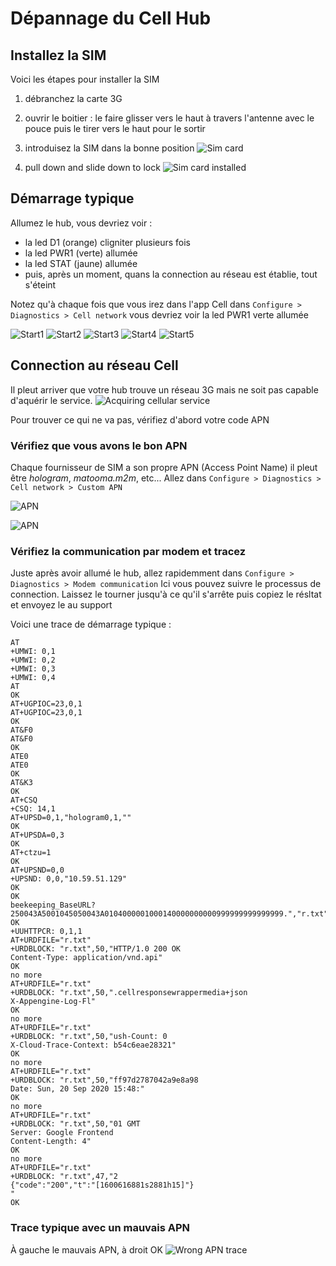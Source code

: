 # Dépannage du Cell Hub

## Installez la SIM
Voici les étapes pour installer la SIM
1. débranchez la carte 3G
2. ouvrir le boitier : le faire glisser vers le haut à travers l'antenne avec le pouce puis le tirer vers le haut pour le sortir
3. introduisez la SIM dans la bonne position
![Sim card](./images/chub/IMG_7755.JPG#mediumImg)

4. pull down and slide down to lock
![Sim card installed](./images/chub/IMG_7757.JPG#mediumImg)



## Démarrage typique
Allumez le hub,
vous devriez voir :

- la led D1 (orange) cligniter plusieurs fois
- la led PWR1 (verte) allumée
- la led STAT (jaune) allumée
- puis, après un moment, quans la connection au réseau est établie, tout s'éteint

Notez qu'à chaque fois que vous irez dans l'app Cell dans `Configure > Diagnostics > Cell network` vous devriez voir la led PWR1 verte allumée

![Start1](./images/chub/start1.JPG#mediumImg)
![Start2](./images/chub/start2.JPG#mediumImg)
![Start3](./images/chub/start3.JPG#mediumImg)
![Start4](./images/chub/start4.JPG#mediumImg)
![Start5](./images/chub/start5.JPG#mediumImg)



## Connection au réseau Cell
Il pleut arriver que votre hub trouve un réseau 3G mais ne soit pas capable d'aquérir le service. 
![Acquiring cellular service](./images/chub/IMG_7749.JPG#mediumImg)

Pour trouver ce qui ne va pas, vérifiez d'abord votre code APN

### Vérifiez que vous avons le bon APN
Chaque fournisseur de SIM a son propre APN (Access Point Name) il pleut être *hologram*, *matooma.m2m*, etc...
Allez dans `Configure > Diagnostics > Cell network > Custom APN`

![APN](./images/chub/IMG_7758.PNG#mediumImg)

![APN](./images/chub/IMG_7759.PNG#mediumImg)



### Vérifiez la communication par modem et tracez
Juste après avoir allumé le hub, allez rapidemment dans `Configure > Diagnostics > Modem communication` Ici vous pouvez suivre le processus de connection. Laissez le tourner jusqu'à ce qu'il s'arrête puis copiez le résltat et envoyez le au support

Voici une trace de démarrage typique :
````
AT
+UMWI: 0,1
+UMWI: 0,2
+UMWI: 0,3
+UMWI: 0,4
AT
OK
AT+UGPIOC=23,0,1
AT+UGPIOC=23,0,1
OK
AT&F0
AT&F0
OK
ATE0
ATE0
OK
AT&K3
OK
AT+CSQ
+CSQ: 14,1
AT+UPSD=0,1,"hologram0,1,""
OK
AT+UPSDA=0,3
OK
AT+ctzu=1
OK
AT+UPSND=0,0
+UPSND: 0,0,"10.59.51.129"
OK
OK
beekeeping_BaseURL?250043A5001045050043A0104000001000140000000000999999999999999.","r.txt"
OK
+UUHTTPCR: 0,1,1
AT+URDFILE="r.txt"
+URDBLOCK: "r.txt",50,"HTTP/1.0 200 OK
Content-Type: application/vnd.api"
OK
no more
AT+URDFILE="r.txt"
+URDBLOCK: "r.txt",50,".cellresponsewrappermedia+json
X-Appengine-Log-Fl"
OK
no more
AT+URDFILE="r.txt"
+URDBLOCK: "r.txt",50,"ush-Count: 0
X-Cloud-Trace-Context: b54c6eae28321"
OK
no more
AT+URDFILE="r.txt"
+URDBLOCK: "r.txt",50,"ff97d2787042a9e8a98
Date: Sun, 20 Sep 2020 15:48:"
OK
no more
AT+URDFILE="r.txt"
+URDBLOCK: "r.txt",50,"01 GMT
Server: Google Frontend
Content-Length: 4"
OK
no more
AT+URDFILE="r.txt"
+URDBLOCK: "r.txt",47,"2
{"code":"200","t":"[1600616881s2881h15]"}
"
OK
````

### Trace typique avec un mauvais APN 
À gauche le mauvais APN, à droit OK
![Wrong APN trace](./images/chub/wrong_apn_trace.png#mediumImg)
